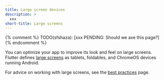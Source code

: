 ```yaml
---
title: Large screen devices
description: >
  xxx
short-title: Large screens
---
```


{% comment %}
TODO(sfshaza): [xxx PENDING: Should we axe this page?]
{% endcomment %}

You can optimize your app to improve its
look and feel on large screens. 
Flutter defines [large screens][] as tablets,
foldables, and ChromeOS devices running Android.

For advice on working with large screens,
see the [best practices][] page.

[best practices]: /ui/adaptive-responsive/large-screens
[large screens]: {{site.android-dev}}/guide/topics/large-screens/get-started-with-large-screens
